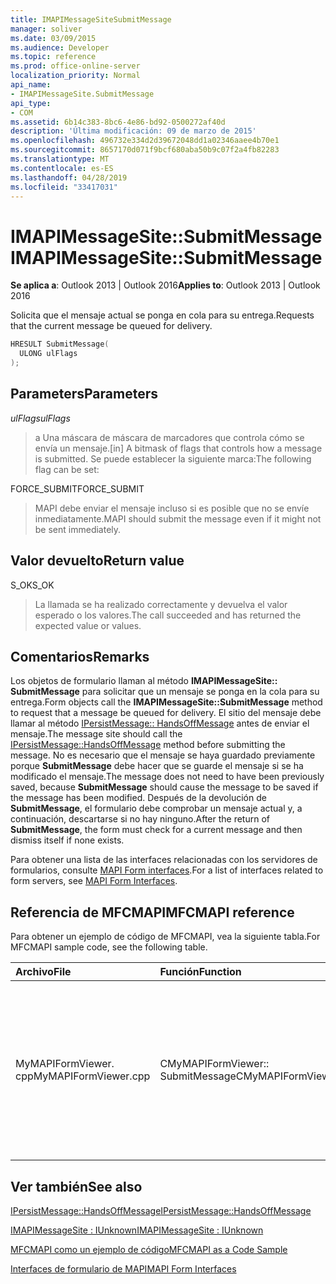 ```yaml
---
title: IMAPIMessageSiteSubmitMessage
manager: soliver
ms.date: 03/09/2015
ms.audience: Developer
ms.topic: reference
ms.prod: office-online-server
localization_priority: Normal
api_name:
- IMAPIMessageSite.SubmitMessage
api_type:
- COM
ms.assetid: 6b14c383-8bc6-4e86-bd92-0500272af40d
description: 'Última modificación: 09 de marzo de 2015'
ms.openlocfilehash: 496732e334d2d39672048dd1a02346aaee4b70e1
ms.sourcegitcommit: 8657170d071f9bcf680aba50b9c07f2a4fb82283
ms.translationtype: MT
ms.contentlocale: es-ES
ms.lasthandoff: 04/28/2019
ms.locfileid: "33417031"
---
```

# <a name="imapimessagesitesubmitmessage"></a><span data-ttu-id="b9d9b-103">IMAPIMessageSite::SubmitMessage</span><span class="sxs-lookup"><span data-stu-id="b9d9b-103">IMAPIMessageSite::SubmitMessage</span></span>

  
  
<span data-ttu-id="b9d9b-104">**Se aplica a**: Outlook 2013 | Outlook 2016</span><span class="sxs-lookup"><span data-stu-id="b9d9b-104">**Applies to**: Outlook 2013 | Outlook 2016</span></span> 
  
<span data-ttu-id="b9d9b-105">Solicita que el mensaje actual se ponga en cola para su entrega.</span><span class="sxs-lookup"><span data-stu-id="b9d9b-105">Requests that the current message be queued for delivery.</span></span>
  
```cpp
HRESULT SubmitMessage(
  ULONG ulFlags
);
```

## <a name="parameters"></a><span data-ttu-id="b9d9b-106">Parameters</span><span class="sxs-lookup"><span data-stu-id="b9d9b-106">Parameters</span></span>

 <span data-ttu-id="b9d9b-107">_ulFlags_</span><span class="sxs-lookup"><span data-stu-id="b9d9b-107">_ulFlags_</span></span>
  
> <span data-ttu-id="b9d9b-108">a Una máscara de máscara de marcadores que controla cómo se envía un mensaje.</span><span class="sxs-lookup"><span data-stu-id="b9d9b-108">[in] A bitmask of flags that controls how a message is submitted.</span></span> <span data-ttu-id="b9d9b-109">Se puede establecer la siguiente marca:</span><span class="sxs-lookup"><span data-stu-id="b9d9b-109">The following flag can be set:</span></span>
    
<span data-ttu-id="b9d9b-110">FORCE_SUBMIT</span><span class="sxs-lookup"><span data-stu-id="b9d9b-110">FORCE_SUBMIT</span></span> 
  
> <span data-ttu-id="b9d9b-111">MAPI debe enviar el mensaje incluso si es posible que no se envíe inmediatamente.</span><span class="sxs-lookup"><span data-stu-id="b9d9b-111">MAPI should submit the message even if it might not be sent immediately.</span></span>
    
## <a name="return-value"></a><span data-ttu-id="b9d9b-112">Valor devuelto</span><span class="sxs-lookup"><span data-stu-id="b9d9b-112">Return value</span></span>

<span data-ttu-id="b9d9b-113">S_OK</span><span class="sxs-lookup"><span data-stu-id="b9d9b-113">S_OK</span></span> 
  
> <span data-ttu-id="b9d9b-114">La llamada se ha realizado correctamente y devuelva el valor esperado o los valores.</span><span class="sxs-lookup"><span data-stu-id="b9d9b-114">The call succeeded and has returned the expected value or values.</span></span>
    
## <a name="remarks"></a><span data-ttu-id="b9d9b-115">Comentarios</span><span class="sxs-lookup"><span data-stu-id="b9d9b-115">Remarks</span></span>

<span data-ttu-id="b9d9b-116">Los objetos de formulario llaman al método **IMAPIMessageSite:: SubmitMessage** para solicitar que un mensaje se ponga en la cola para su entrega.</span><span class="sxs-lookup"><span data-stu-id="b9d9b-116">Form objects call the **IMAPIMessageSite::SubmitMessage** method to request that a message be queued for delivery.</span></span> <span data-ttu-id="b9d9b-117">El sitio del mensaje debe llamar al método [IPersistMessage:: HandsOffMessage](ipersistmessage-handsoffmessage.md) antes de enviar el mensaje.</span><span class="sxs-lookup"><span data-stu-id="b9d9b-117">The message site should call the [IPersistMessage::HandsOffMessage](ipersistmessage-handsoffmessage.md) method before submitting the message.</span></span> <span data-ttu-id="b9d9b-118">No es necesario que el mensaje se haya guardado previamente porque **SubmitMessage** debe hacer que se guarde el mensaje si se ha modificado el mensaje.</span><span class="sxs-lookup"><span data-stu-id="b9d9b-118">The message does not need to have been previously saved, because **SubmitMessage** should cause the message to be saved if the message has been modified.</span></span> <span data-ttu-id="b9d9b-119">Después de la devolución de **SubmitMessage**, el formulario debe comprobar un mensaje actual y, a continuación, descartarse si no hay ninguno.</span><span class="sxs-lookup"><span data-stu-id="b9d9b-119">After the return of **SubmitMessage**, the form must check for a current message and then dismiss itself if none exists.</span></span> 
  
<span data-ttu-id="b9d9b-120">Para obtener una lista de las interfaces relacionadas con los servidores de formularios, consulte [MAPI Form interfaces](mapi-form-interfaces.md).</span><span class="sxs-lookup"><span data-stu-id="b9d9b-120">For a list of interfaces related to form servers, see [MAPI Form Interfaces](mapi-form-interfaces.md).</span></span>
  
## <a name="mfcmapi-reference"></a><span data-ttu-id="b9d9b-121">Referencia de MFCMAPI</span><span class="sxs-lookup"><span data-stu-id="b9d9b-121">MFCMAPI reference</span></span>

<span data-ttu-id="b9d9b-122">Para obtener un ejemplo de código de MFCMAPI, vea la siguiente tabla.</span><span class="sxs-lookup"><span data-stu-id="b9d9b-122">For MFCMAPI sample code, see the following table.</span></span>
  
|<span data-ttu-id="b9d9b-123">**Archivo**</span><span class="sxs-lookup"><span data-stu-id="b9d9b-123">**File**</span></span>|<span data-ttu-id="b9d9b-124">**Función**</span><span class="sxs-lookup"><span data-stu-id="b9d9b-124">**Function**</span></span>|<span data-ttu-id="b9d9b-125">**Comentario**</span><span class="sxs-lookup"><span data-stu-id="b9d9b-125">**Comment**</span></span>|
|:-----|:-----|:-----|
|<span data-ttu-id="b9d9b-126">MyMAPIFormViewer. cpp</span><span class="sxs-lookup"><span data-stu-id="b9d9b-126">MyMAPIFormViewer.cpp</span></span>  <br/> |<span data-ttu-id="b9d9b-127">CMyMAPIFormViewer:: SubmitMessage</span><span class="sxs-lookup"><span data-stu-id="b9d9b-127">CMyMAPIFormViewer::SubmitMessage</span></span>  <br/> |<span data-ttu-id="b9d9b-128">MFCMAPI usa el método **IMAPIMessageSite:: SubmitMessage** para guardar el mensaje.</span><span class="sxs-lookup"><span data-stu-id="b9d9b-128">MFCMAPI uses the **IMAPIMessageSite::SubmitMessage** method to save the message.</span></span> <span data-ttu-id="b9d9b-129">En primer lugar, llama al método **IPersistMessage:: HandsOffMessage** y, a continuación, llama a **SubmitMessage**.</span><span class="sxs-lookup"><span data-stu-id="b9d9b-129">First, it calls the **IPersistMessage::HandsOffMessage** method, and then it calls **SubmitMessage**.</span></span>  <br/> |
   
## <a name="see-also"></a><span data-ttu-id="b9d9b-130">Ver también</span><span class="sxs-lookup"><span data-stu-id="b9d9b-130">See also</span></span>



[<span data-ttu-id="b9d9b-131">IPersistMessage::HandsOffMessage</span><span class="sxs-lookup"><span data-stu-id="b9d9b-131">IPersistMessage::HandsOffMessage</span></span>](ipersistmessage-handsoffmessage.md)
  
[<span data-ttu-id="b9d9b-132">IMAPIMessageSite : IUnknown</span><span class="sxs-lookup"><span data-stu-id="b9d9b-132">IMAPIMessageSite : IUnknown</span></span>](imapimessagesiteiunknown.md)


[<span data-ttu-id="b9d9b-133">MFCMAPI como un ejemplo de código</span><span class="sxs-lookup"><span data-stu-id="b9d9b-133">MFCMAPI as a Code Sample</span></span>](mfcmapi-as-a-code-sample.md)
  
[<span data-ttu-id="b9d9b-134">Interfaces de formulario de MAPI</span><span class="sxs-lookup"><span data-stu-id="b9d9b-134">MAPI Form Interfaces</span></span>](mapi-form-interfaces.md)

